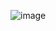 ![image](https://user-images.githubusercontent.com/70591237/191919904-34e28099-d362-4db9-98a8-7a7a9c93a8e5.png)
